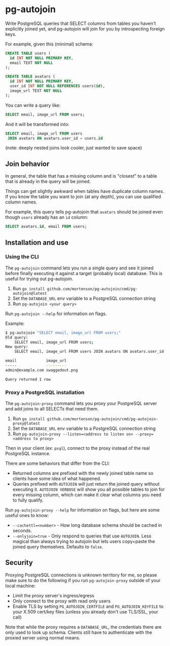 # pg-autojoin

Write PostgreSQL queries that SELECT columns from tables you haven't explicitly
joined yet, and pg-autojoin will join for you by introspecting foreign keys.

For example, given this (minimal) schema:

```sql
CREATE TABLE users (
  id INT NOT NULL PRIMARY KEY,
  email TEXT NOT NULL
);

CREATE TABLE avatars (
  id INT NOT NULL PRIMARY KEY,
  user_id INT NOT NULL REFERENCES users(id),
  image_url TEXT NOT NULL
);
```

You can write a query like:

```sql
SELECT email, image_url FROM users;
```

And it will be transformed into:

```sql
SELECT email, image_url FROM users
 JOIN avatars ON avatars.user_id = users.id
```

(note: deeply nested joins look cooler, just wanted to save space)

## Join behavior

In general, the table that has a missing column and is "closest" to a table
that is already in the query will be joined.

Things can get slightly awkward when tables have duplicate column names. If you
know the table you want to join (at any depth), you can use qualified column
names.

For example, this query tells pg-autojoin that `avatars` should be joined even
though `users` already has an `id` column:

```sql
SELECT avatars.id, email FROM users;
```

## Installation and use

### Using the CLI

The `pg-autojoin` command lets you run a single query and see it joined before
finally executing it against a target (probably local) database. This is useful
for trying out pg-autojoin.

1. Run `go install github.com/mortenson/pg-autojoin/cmd/pg-autojoin@latest`
2. Set the `DATABASE_URL` env variable to a PostgreSQL connection string
3. Run `pg-autojoin <your query>`

Run `pg-autojoin --help` for information on flags.

Example:

```bash
$ pg-autojoin "SELECT email, image_url FROM users;"
Old query:
	SELECT email, image_url FROM users;
New query:
	SELECT email, image_url FROM users JOIN avatars ON avatars.user_id = users.id

email             image_url
-----             ---------
admin@example.com swaggedout.png

Query returned 1 row
```

### Proxy a PostgreSQL installation

The `pg-autojoin-proxy` command lets you proxy your PostgreSQL server and
add joins to all SELECTs that need them.

1. Run `go install github.com/mortenson/pg-autojoin/cmd/pg-autojoin-proxy@latest`
2. Set the `DATABASE_URL` env variable to a PostgreSQL connection string
3. Run `pg-autojoin-proxy --listen=<address to listen on> --proxy=<address to proxy>`

Then in your client (ex: `psql`), connect to the proxy instead of the real
PostgreSQL instance.

There are some behaviors that differ from the CLI:

- Returned columns are prefixed with the newly joined table name so clients
have some idea of what happened.
- Queries prefixed with `AUTOJOIN` will just return the joined query without
executing it. `AUTOJOIN VERBOSE` will show you all possible tables to join
for every missing column, which can make it clear what columns you need to
fully qualify.

Run `pg-autojoin-proxy --help` for information on flags, but here are some
useful ones to know:

- `--cachettl=<number>` - How long database schema should be cached in seconds.
- `--onlyjoin=true` - Only respond to queries that use `AUTOJOIN`. Less magical
than always trying to autojoin but lets users copy+paste the joined query
themselves. Defaults to `false`.

## Security

Proxying PostgreSQL connections is unknown territory for me, so please make
sure to do the following if you run `pg-autojoin-proxy` outside of your local
machine:

- Limit the proxy server's ingress/egress
- Only connect to the proxy with read only users
- Enable TLS by setting `PG_AUTOJOIN_CERTFILE` and `PG_AUTOJOIN_KEYFILE` to
your X.509 cert/key files (unless you already don't use TLS/SSL, your call)

Note that while the proxy requires a `DATABASE_URL`, the credentials there are
only used to look up schema. Clients still have to authenticate with the
proxied server using normal means.
